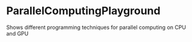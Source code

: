 ParallelComputingPlayground
===========================

Shows different programming techniques for parallel computing on CPU and GPU